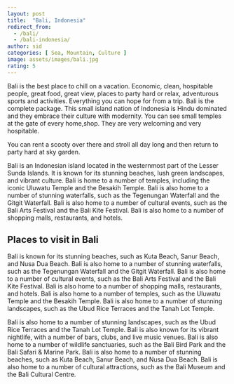 ```yaml
---
layout: post
title:  "Bali, Indonesia"
redirect_from:
  - /bali/
  - /bali-indonesia/
author: sid
categories: [ Sea, Mountain, Culture ]
image: assets/images/bali.jpg
rating: 5
---
```

Bali is the best place to chill on a vacation. Economic, clean, hospitable people, great food, great view, places to party hard or relax, adventurous sports and activities. Everything you can hope for from a trip. Bali is the complete package. This small island nation of Indonesia is Hindu dominated and they embrace their culture with modernity. You can see small temples at the gate of every home,shop. They are very welcoming and very hospitable.

You can rent a scooty over there and stroll all day long and then return to party hard at sky garden.

Bali is an Indonesian island located in the westernmost part of the Lesser Sunda Islands. It is known for its stunning beaches, lush green landscapes, and vibrant culture. Bali is home to a number of temples, including the iconic Uluwatu Temple and the Besakih Temple. Bali is also home to a number of stunning waterfalls, such as the Tegenungan Waterfall and the Gitgit Waterfall. Bali is also home to a number of cultural events, such as the Bali Arts Festival and the Bali Kite Festival. Bali is also home to a number of shopping malls, restaurants, and hotels.

<h2>Places to visit in Bali</h2>

Bali is known for its stunning beaches, such as Kuta Beach, Sanur Beach, and Nusa Dua Beach. Bali is also home to a number of stunning waterfalls, such as the Tegenungan Waterfall and the Gitgit Waterfall. Bali is also home to a number of cultural events, such as the Bali Arts Festival and the Bali Kite Festival. Bali is also home to a number of shopping malls, restaurants, and hotels. Bali is also home to a number of temples, such as the Uluwatu Temple and the Besakih Temple. Bali is also home to a number of stunning landscapes, such as the Ubud Rice Terraces and the Tanah Lot Temple.

Bali is also home to a number of stunning landscapes, such as the Ubud Rice Terraces and the Tanah Lot Temple. Bali is also known for its vibrant nightlife, with a number of bars, clubs, and live music venues. Bali is also home to a number of wildlife sanctuaries, such as the Bali Bird Park and the Bali Safari & Marine Park. Bali is also home to a number of stunning beaches, such as Kuta Beach, Sanur Beach, and Nusa Dua Beach. Bali is also home to a number of cultural attractions, such as the Bali Museum and the Bali Cultural Centre.


<div class="pa-carousel-widget" style="width:100%; height:480px; display:none;"
  data-link="https://www.tripadvisor.in/Attractions-g294226-Activities-Bali.html"
  data-title="Bali, Indonesia"
  data-description="Snaps taken during Bali trip"
  data-delay="3">
  <object data="https://lh3.googleusercontent.com/EzeLVc8pNAgXXaFhFsx2pwUq2SIJNRHL0j5BT9kV20q754_3eCiQ7qJ3HnKgS6_KgLmKSJvzak_cz0zaFP-Y_9hKYVgbhJVsTgeHkYmmF-nYB4s0hBjgBtt97qrBd3suFbvnEeJ-RnY=w1280-h720"></object>
  <object data="https://lh3.googleusercontent.com/UHs4gKrVahOkjr8e7zIV5qiqi2IQ1UNlu3UbcLemXTPnhLzh7hiG744XNqbzwbaXBaFYfEFUs6ZTmJhdQ26rVJW6vRESGP-w3c-Ca4-f37mw-_nRQnVtlf_vEhqv9OHsJ17BVdf8Dqw=w1280-h720"></object>
  <object data="https://lh3.googleusercontent.com/9c-ZvHOtXIx-wcvFTBeZT3fTjyCGA_GCa8UD4NirQkHZ9tqL9MspvOUCvCKT6XbuTyX3ErOtbK0bT3yZHkde8e8_-bjEIaRc5VB79IWYCsfyzTt2xj-pDLCyWCcPN1b7UGq9CEfjNnc=w1280-h720"></object>
  <object data="https://lh3.googleusercontent.com/ipqXFsqzCmgD0l6KwKqV8XMwrzGVwQoa8fYGmgqtumUtP1vcTl8Ku2TT1VEGzNxT8K_ENmWKwMu4Lv2ospztXvlvekfw2TQlWPfvjZO1sRxuGW3VXc6xojVKKuIq9TJj1fJf9z6GxuM=w1280-h720"></object>
  <object data="https://lh3.googleusercontent.com/0x4VCXGbIGMA06JhA40ExrYLveBfnhEJNyCfpob_Cph7FEu6-sgz0cUkrqL2-evBdBzBIE5L6U9i_KBjZXbpo_E4NDXcu5_cG5ANTFcDOoPSNawacUDwVgu_YS-u7T4KrSshGY5cMFY=w1280-h720"></object>
  <object data="https://lh3.googleusercontent.com/mEjRzF-t42FxP3SB5rXz-u3FGkU7Gwotr3an-jHAxf4x-2_YzTYli_VZWGHf4TW_KuIZqcRtsRmxdBSGTGquVEyadlUUnR1DM7nV4koqO6IwTOqEfYm2fvw8gwMzgqocvehefcui78k=w1280-h720"></object>
  <object data="https://lh3.googleusercontent.com/GQmXwCVf2DPdlxSqV5tLd_iZzkhzYvubsez0n8yZb770DX9x417fbJMsnrAIG5Jl4jSoEmnp9TkvrbT3R4TKjO8ocliN1ISXEVwL9igJKofJO7mtllvxMYI5xOK8h9f1ue7NX4JQ2h4=w1280-h720"></object>
  <object data="https://lh3.googleusercontent.com/8ZJEQw5M4_PBC0UFnTbktavyJIr24gKvUE7TFfkxy6J-wS7kBMYEzG0ZWZc1u_Ns4cCVlye59VgqDJ-XA_5_FXWkv3FYvV278egR9eJNA4381FrFS7NmUKgutSHWK303exOK8VQprFU=w1280-h720"></object>
  <object data="https://lh3.googleusercontent.com/2KQBENDMYkb3s1DA-sEcbQa5I27TeIvSnGrsBRnUskmsESqQ4jTsVpzN8Sh9W8Fqef_LXZ3YlMkWFFr0iG1CES4c5bf6Q09EkQinOtB_3Qf5_tgCl-Xsf-LhYtPUDHiOJKeneI2ZUFY=w1280-h720"></object>
  <object data="https://lh3.googleusercontent.com/lh3eKe7V9TRndpfHW47pf995cc3wLaGCBMbzZ6rqzRUXb3dGnpNRv7uRtvD0LCiHQ6f1NxckxPd8ihJ2-waXwZsEVe0tK_jdpvzj1YldJHJVDoQDoRnZtTfXKtnx2tjHP0h8OkoDxoc=w1280-h720"></object>
  <object data="https://lh3.googleusercontent.com/N1Aur0O4RwNp9Mvg8Hu3ihOoDpSW_Ra1e0eoHIJi30oHAZrG0wc8gzcAjt-t0T6qK7zhhsDFglykXdEGsSdxjCZCXL8uhKz1OHKY7jQoXpGxUSojpzSQDbHJfYhQZaDx-N6n5odXaEY=w1280-h720"></object>
  <object data="https://lh3.googleusercontent.com/zw2FSJVoukRU0YuCXndeSQlyNaBU6kdcLdvxdjv_reEW5cIFncOA0_yqCv4HZGkYiPKSxv_axT9fEKDXQis3s40m9w6Fj0SqK0vtnRqZY85Rzp-RoUCMm-M2Ej1pU_zj9836WHiRNbk=w1280-h720"></object>
  <object data="https://lh3.googleusercontent.com/c_C6cra2LBiXHfeT_lPODV1nQFz2SuLzTtvUzIzlmCdGjf86YgVqKFO1yTwlnfV6MPxF47abmQsT8s326oJYpEKa1-lUummTFnjo3gFSTPv1b7OePatPq5RqY-vkzPYWGN1uGM_5IgQ=w1280-h720"></object>
  <object data="https://lh3.googleusercontent.com/bnU9Nwh3n6Xwjk9qQeGd2LZCzteBmxEOH1zOW6wEY7fc4be5nnx1GiknJVdEVhCqULn71yILAsUoK05UOFO_YLV7XxQsZweawAH_Rf_Fh7DttXIn6Mr28RrC7kQtgJCM3RUS1jOUjsw=w1280-h720"></object>
  <object data="https://lh3.googleusercontent.com/X-3BVUqVL6KuebCJsxfhqFshp6sr31PlBqLRcT_0OgO5-kmVMqHUSxPqXRsm6a-3khEKzLbycYI2gqeZ0U1z8ZvZZGy_c3t0g3LJwRwE58odkzsPEHtjyn9I5YlzBcAXHDD3ry94OFo=w1280-h720"></object>
  <object data="https://lh3.googleusercontent.com/9zDap6bXhGSYy9Sc2Roxd1eoKVXkZaANKdlqGJ2yDQXxpFs3PjTzR74iaAnNmQuLy2Tq5J9uJp4JUP7Q3JRj5s9_w7QvhiJ0OpdjeLWWgQoLa4thLOaIk9etS5205IP7_kDy8xnxD3c=w1280-h720"></object>
  <object data="https://lh3.googleusercontent.com/2sRHn7tClyWO2FshrsJagQiwrpI378pASSufbPIU-bOvLs_0O6uwZwoItQ7r4O04J_iFx-Tgy5A5nVKTB_fBjtD8b3Mesojx_Zm4ZGxaU0ncBHUNTB5EziPHmL5EuCY8a16HQAVmSZ0=w1280-h720"></object>
  <object data="https://lh3.googleusercontent.com/bNwRzEtyylkbxSQ0-0xTpzFdTZ0CQmSPJq8L-bCAGcbyfWr9iGiew23yqi__tibPkK1m_9NMWVIK-uHf-Ipa8sTLGfc5pYC-J5VOSHsCTnmGzlducZFG18O3W_JBKU-fweKIK8TZ6SI=w1280-h720"></object>
  <object data="https://lh3.googleusercontent.com/QhH8XWXwhGI0V0dGPJmBPD4DhTUY_hl_9bFXsL3DnrXEpeoKuCXkPEVlLniSFP-ZPq8d6MezO629keGsoKwvM9NgYS3FHDrcAHbK1b1BzsiGtOSn2hPFMRMocRhdkq4PymCN6GPAN0U=w1280-h720"></object>
  <object data="https://lh3.googleusercontent.com/NACcY05-tkIdk3MEhZu7BWlKdKnLtNCt_8NvSDjIUDsbDDc-B9OOl2P81vSs5_OMg4CsnFhBCvJ3csyyAvWJlqx1HEVwM6EMVV2bWx2q5oeUNvTeEMpJCzwGvqPXaVoxKN-S58x__GE=w1280-h720"></object>
  <object data="https://lh3.googleusercontent.com/GubHv4xdXmNP6M2vJK2-tm-KpOiw6fmyN3HXc5aGXx_1OuwjZl6bNP1QeTFInQ52AW7fpbcY5MfFKeKY1pRPuWp3r6n21csRNP3z3wAzKYHGPjRiWbxt4JI6DdIeC_bSgEL71OZDIt8=w1280-h720"></object>
  <object data="https://lh3.googleusercontent.com/QguC-n37vJUlCS_bfFa1nJ8yLI4COZrJlI0k28pdKZY70dKoY2EUJIElwYIY7EQF9vdUgKvt-1B9XwVmc_V7SVJen63sdFL71Js88SZcpFlvhWQAWAN5PMAT_UOr650xGuJOtoPFx6g=w1280-h720"></object>
  <object data="https://lh3.googleusercontent.com/G7QHBBsN52xFHSNKY02B1fWtwsKAUvRUR0bCq6wMisW0eRDcR38zDTnsexIe71c5X5gFH7pt1b71tvGMhhr4P1Dt_1D6zcYJNvFX66BGSgf7s4M_AfHlqKrGmv9h-3_FvMzjI-L6z14=w1280-h720"></object>
  <object data="https://lh3.googleusercontent.com/ebaPZRikjC-NKKcyg-8eJu2hIf-yw5l778rI6fOtCuRxUAQOHUiPKtwKboDZ-QrjQhDvmzUDXyDzHpr5IFNA-8Ij4nIc9fEWSwlAOwKoyv_Eee9gVAptdXhq1H0PgUWk7adNt2wdeeo=w1280-h720"></object>
  <object data="https://lh3.googleusercontent.com/IjbMzv7T8sa6eVX5rWaMSDYDtjwf73MgpPO9kBf1sWuw4okgmqWacDF_7n-f-VFBu6RkO-EOcGSYBUAT8BdRyqfOZvHAa5popO_xsRMkMJtD2ZXBAS6svZBknSnJU-fipiTsYJ1jsVw=w1280-h720"></object>
  <object data="https://lh3.googleusercontent.com/mrLHL-XNxqBvk_R3WzOSJh3BEN5uyOAcOEZh9CdcePS2Sy0c2J6LzqyizX5tCS6jFPZ-5L2CwoFE38FfIhAfTz5Px9Wj_WVWbK9Iiyb3Ul-dhH4NSjn7EzcnEQYSVpG6nFD8neIkJuI=w1280-h720"></object>
  <object data="https://lh3.googleusercontent.com/ZTVpxIGkxr8ZstqsxBW7BzgnzeQcwSbtof5ZFN9XoSpTczft26JXQnJmRsyYTsSmB4RD7BOS5BYwQ73WX4bsC6kXP6NKtefjtMSXDwV4gX8VsZB4Ktjgy6iFdSE9Clr1OAZb2dWSNiA=w1280-h720"></object>
  <object data="https://lh3.googleusercontent.com/cuqBSDMKhXIGjFHOP8z81U5eJPskGTxW7EktaL5vYomGmdnqoZ8urSlDaPFSN8pwsmYY1udgRSnF4VXBD7cN-2wSMKGOY_bfX2QrrqnB4URZONEk9l0IoPHifl_2C8L-PuPMWgLboMY=w1280-h720"></object>
  <object data="https://lh3.googleusercontent.com/NxM3jgoVWiug_5YIYmPTWmTVj6TDgnlpbRv2xyRDjtisddQdpPyrFmza5YTgU0AuP9pS--2N9tlehdHxjxrIfsHqzEsvJxqKKqt5e_2beXk8U5C5-AJvU0ynD1ObEHQ_2XtFG5K9GcE=w1280-h720"></object>
  <object data="https://lh3.googleusercontent.com/wlxJpfHoMqextNNIfzhGHCeN1XoHIdcfJTTdlr5LIggR44pTo75UYHnEnphX55uwCj0xRLHZuc1N-MgYtqkQlUWBhnFzcwZwD1GsP1c1Rv8rP723Tud7_e4IljaZtz_kOiaTe30gGho=w1280-h720"></object>
  <object data="https://lh3.googleusercontent.com/-kFaVwcS5PnT_TzIuGpJgB7KGJZ1u68d_OGF5UnnjXssf9RQUrd1WpISBp4z9j1A08yHZDuImoi7HXdaAZ1Ddo9any8P4pFwiJYqT7kUWIVS8eqfMWoSciv1i1CYIophazNNEa6loDM=w1280-h720"></object>
  <object data="https://lh3.googleusercontent.com/SoVH_sxdQjpb1T19iAS7A0N2-g0sDuNpxihyd51rL3G1MKM0GquTCQtyIyQxlpXlM8pN5bDyQftUGiXjcfhYXxtYHW5DJ28PF7d84WG7Y7SSn-8tpA_NOvMkPlRRjTHbOboRxeLgyf4=w1280-h720"></object>
  <object data="https://lh3.googleusercontent.com/En-ZGfALZRAAm-GASArfjNI421cbZj1_sqBnffP5HjTjvEM4mQB6zKQAC5mbCgji5X0aUgZrkpe8D5giVm0c9KBvrqBgPd63xVxajZ8qsZ1GqsbloPPl7BE85Pjoq56r1P7izkOKnk0=w1280-h720"></object>
  <object data="https://lh3.googleusercontent.com/9GnmEi0r1RuDftDVz0R_n3UGXxoISSi80Y2gEsC8LxDLOM2E1S83TUPn9ep0esUcB2geWjmy-y2HKpuAtl4KAYBuqCQhelFILef0i-4ZRu8t6JgX_Axb7r8AX6xR2bAYpa7UXg5Hv3Q=w1280-h720"></object>
  <object data="https://lh3.googleusercontent.com/qOsgBh3e9FTAN5zo3XZAOtR-gntG_iFHaW8IvLWufE3YsYVQZkLncTn23ON2sKlbfD6Dc4lfmR146nv-u9UY5SEP1feFB8jZQWG1Engj75KgeaLti6fBILT0Z1NGgBKQ7-yz6f5bReA=w1280-h720"></object>
  <object data="https://lh3.googleusercontent.com/P5jQucUkPZQqxBVSyGenl236j2S--3Z8GnsEGAZD6TKqDsThVQgD066hAIbhiaaKhpMooJyFpaloeJn2ZrIScwPlGHaNydB3ppYMN2r34Omq5TuDgMUpAYaBtCK6o7XtlrU-wzj5CDA=w1280-h720"></object>
</div>
<Br/>
